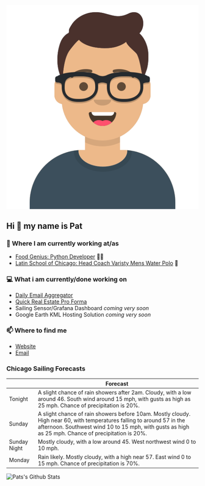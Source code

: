 [![Social banner for p-j-falconer](https://raw.githubusercontent.com/P-J-FALCONER/P-J-FALCONER/master/assets/avataaars.svg)](https://patfalconer.com/)
## Hi :wave: my name is Pat

### 💼 Where I am currently working at/as
- [Food Genius: Python Developer](https://getfoodgenius.com/) 🍔🐍
- [Latin School of Chicago: Head Coach Varisty Mens Water Polo](https://www.latinschool.org/) 🤽


### 💻 What i am currently/done working on
 - [Daily Email Aggregator](https://github.com/P-J-FALCONER/dott_daily_mail)
 - [Quick Real Estate Pro Forma](https://github.com/P-J-FALCONER/henry)
 - Sailing Sensor/Grafana Dashboard *coming very soon*
 - Google Earth KML Hosting Solution *coming very soon*

### 📫 Where to find me
 - [Website](https://patfalconer.com/)
 - [Email](mailto:patrick.j.falconer@gmail.com)


### Chicago Sailing Forecasts
|   | Forecast  |
|---|---|
| Tonight | A slight chance of rain showers after 2am. Cloudy, with a low around 46. South wind around 15 mph, with gusts as high as 25 mph. Chance of precipitation is 20%. |
| Sunday | A slight chance of rain showers before 10am. Mostly cloudy. High near 60, with temperatures falling to around 57 in the afternoon. Southwest wind 10 to 15 mph, with gusts as high as 25 mph. Chance of precipitation is 20%. |
| Sunday Night | Mostly cloudy, with a low around 45. West northwest wind 0 to 10 mph. |
| Monday | Rain likely. Mostly cloudy, with a high near 57. East wind 0 to 15 mph. Chance of precipitation is 70%. |

![Pats's Github Stats](https://github-readme-stats.vercel.app/api?username=p-j-falconer&show_icons=true&theme=radical)
